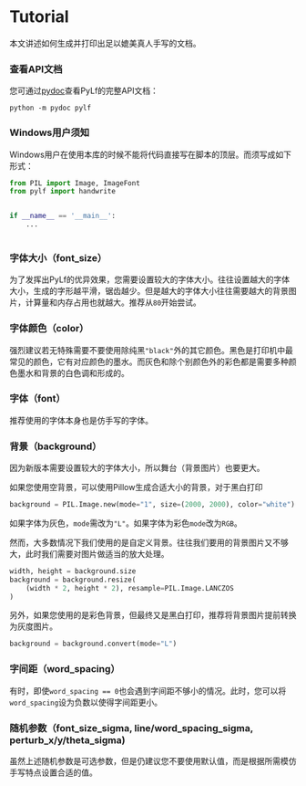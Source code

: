 # Tutorial
本文讲述如何生成并打印出足以媲美真人手写的文档。

### 查看API文档
您可通过[pydoc](https://docs.python.org/3/library/pydoc.html)查看PyLf的完整API文档：
```console
python -m pydoc pylf
```

### Windows用户须知
Windows用户在使用本库的时候不能将代码直接写在脚本的顶层。而须写成如下形式：
```python
from PIL import Image, ImageFont
from pylf import handwrite


if __name__ == '__main__':
    ...
    
```

### 字体大小（font_size）
为了发挥出PyLf的优异效果，您需要设置较大的字体大小。往往设置越大的字体大小，生成的字形越平滑，锯齿越少。但是越大的字体大小往往需要越大的背景图片，计算量和内存占用也就越大。推荐从`80`开始尝试。

### 字体颜色（color）
强烈建议若无特殊需要不要使用除纯黑`"black"`外的其它颜色。黑色是打印机中最常见的颜色，它有对应颜色的墨水。而灰色和除个别颜色外的彩色都是需要多种颜色墨水和背景的白色调和形成的。

### 字体（font）
推荐使用的字体本身也是仿手写的字体。

### 背景（background）
因为新版本需要设置较大的字体大小，所以舞台（背景图片）也要更大。

如果您使用空背景，可以使用Pillow生成合适大小的背景，对于黑白打印
```python
background = PIL.Image.new(mode="1", size=(2000, 2000), color="white")
```
如果字体为灰色，`mode`需改为`"L"`。如果字体为彩色`mode`改为`RGB`。

然而，大多数情况下我们使用的是自定义背景。往往我们要用的背景图片又不够大，此时我们需要对图片做适当的放大处理。
```python
width, height = background.size
background = background.resize(
    (width * 2, height * 2), resample=PIL.Image.LANCZOS
)
```

另外，如果您使用的是彩色背景，但最终又是黑白打印，推荐将背景图片提前转换为灰度图片。
```python
background = background.convert(mode="L")
```

### 字间距（word_spacing）
有时，即使`word_spacing == 0`也会遇到字间距不够小的情况。此时，您可以将`word_spacing`设为负数以使得字间距更小。

### 随机参数（font_size_sigma, line/word_spacing_sigma, perturb_x/y/theta_sigma)
虽然上述随机参数是可选参数，但是仍建议您不要使用默认值，而是根据所需模仿手写特点设置合适的值。
